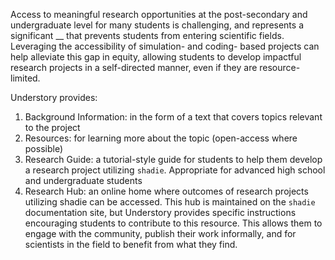 

Access to meaningful research opportunities at the post-secondary and undergraduate level for many students is challenging, and represents a significant __ that prevents students from entering scientific fields. Leveraging the accessibility of simulation- and coding- based projects can help alleviate this gap in equity, allowing students to develop impactful research projects in a self-directed manner, even if they are resource-limited. 

Understory provides:

1. Background Information: in the form of a text that covers topics relevant to the project
2. Resources: for learning more about the topic (open-access where possible)
3. Research Guide: a tutorial-style guide for students to help them develop a research project utilizing `shadie`. Appropriate for advanced high school and undergraduate students
4. Research Hub: an online home where outcomes of research projects utilizing shadie can be accessed. This hub is maintained on the `shadie` documentation site, but Understory provides specific instructions encouraging students to contribute to this resource. This allows them to engage with the community, publish their work informally, and for scientists in the field to benefit from what they find.